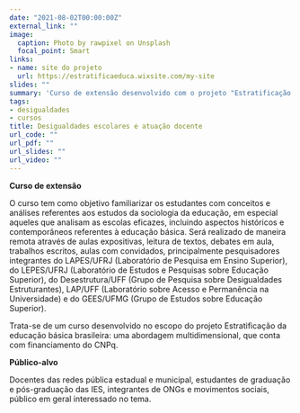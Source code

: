 ```yaml
---
date: "2021-08-02T00:00:00Z"
external_link: ""
image:
  caption: Photo by rawpixel on Unsplash
  focal_point: Smart
links:
- name: site do projeto
  url: https://estratificaeduca.wixsite.com/my-site
slides: ""
summary: 'Curso de extensão desenvolvido com o projeto "Estratificação da educação básica brasileira: uma abordagem multidimensional"'
tags:
- desigualdades
- cursos
title: Desigualdades escolares e atuação docente
url_code: ""
url_pdf: ""
url_slides: ""
url_video: ""
---
```

**Curso de extensão**

O curso tem como objetivo familiarizar os estudantes com conceitos e análises referentes aos estudos da sociologia da educação, em especial aqueles que analisam  as escolas eficazes, incluindo aspectos históricos e contemporâneos referentes à educação básica. Será realizado de maneira remota através de aulas expositivas, leitura de textos, debates em aula, trabalhos escritos, aulas com convidados, principalmente pesquisadores integrantes do LAPES/UFRJ (Laboratório de Pesquisa em Ensino Superior), do LEPES/UFRJ (Laboratório de Estudos e Pesquisas sobre Educação Superior), do Desestrutura/UFF (Grupo de Pesquisa sobre Desigualdades Estruturantes), LAP/UFF (Laboratório sobre Acesso e Permanência na Universidade) e do GEES/UFMG (Grupo de Estudos sobre Educação Superior).

Trata-se de um curso desenvolvido no escopo do projeto Estratificação da educação básica brasileira: uma abordagem multidimensional, que conta com financiamento do CNPq.

**Público-alvo**

Docentes das redes pública estadual e municipal, estudantes de graduação e pós-graduação das IES, integrantes de ONGs e movimentos sociais, público em geral interessado no tema.
